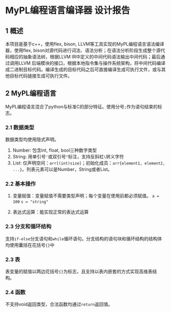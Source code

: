 # MyPL编程语言编译器 设计报告

## 1	概述
本项目是基于c++，使用flex, bison, LLVM等工具实现的MyPL编程语言语法编译器，使用flex, bison对源代码进行词法、语法分析；在语法分析阶段生成整个源代码相应的抽象语法树，根据LLVM IR中定义的中间代码语法输出中间代码；最后通过调用LLVM 后端模块的接口，根据本地指令集与操作系统架构，将中间代码编译成二进制目标代码。编译生成的目标代码之后可直接编译生成可执行文件，或与其他目标代码链接生成可执行文件。

## 2	MyPL编程语言
MyPL编程语言混合了python与标准C的部分特征。使用分号`;`作为语句结束的标志。

### 2.1	数据类型

数据类型均使用隐式声明。

1. Number: 包含int, float, bool三种数字类型
2. String: 用单引号`'`或双引号`"`标注，支持反斜杠`\`转义字符
3. List: 仅声明空间：`arr[(int)size]`；初始化成员：`arr{element1, element2, ...}`。列表元素可以是Number，String或者List。

### 2.2	基本操作

1. 变量赋值：变量赋值不需要类型声明；每个变量在使用前都必须赋值。
   `a = 100`
   `s = "string"`

2. 表达式运算：能实现正常的表达式运算

### 2.3	分支和循环结构
支持`if-else`分支语句和`while`循环语句。分支结构的语句块和循环结构的结构体均使用囊括在花括号`{}`中

### 2.3	表
表变量的赋值以两边花括号`{}`为标志，且支持以表内嵌套的方式实现高维表结构。

### 2.4	函数
不支持void返回类型，合法函数均通过`return`返回值。





















